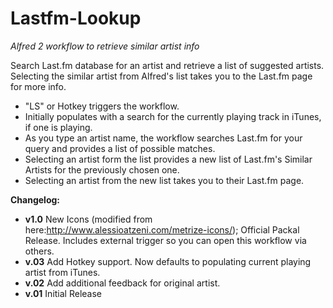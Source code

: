 Lastfm-Lookup
=============

*Alfred 2 workflow to retrieve similar artist info*

Search Last.fm database for an artist and retrieve a list of suggested artists. Selecting the similar artist from Alfred's list takes you to the Last.fm page for more info.

- "LS" or Hotkey triggers the workflow.
- Initially populates with a search for the currently playing track in iTunes, if one is playing.
- As you type an artist name, the workflow searches Last.fm for your query and provides a list of possible matches.
- Selecting an artist form the list provides a new list of Last.fm's Similar Artists for the previously chosen one.
- Selecting an artist from the new list takes you to their Last.fm page.

**Changelog:**

- **v1.0** New Icons (modified from here:http://www.alessioatzeni.com/metrize-icons/); Official Packal Release. Includes external trigger so you can open this workflow via others.
- **v.03** Add Hotkey support. Now defaults to populating current playing artist from iTunes.
- **v.02** Add additional feedback for original artist.
- **v.01** Initial Release